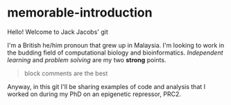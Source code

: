 # memorable-introduction
Hello! Welcome to Jack Jacobs' git

I'm a British he/him pronoun that grew up in Malaysia. 
I'm looking to work in the budding field of computational biology and bioinformatics.
*Independent learning* and *problem solving* are my two **strong** points.

> block 
> comments
> are
> the
> best

Anyway, in this git I'll be sharing examples of code and analysis that I worked on during my PhD on an epigenetic repressor, PRC2.
